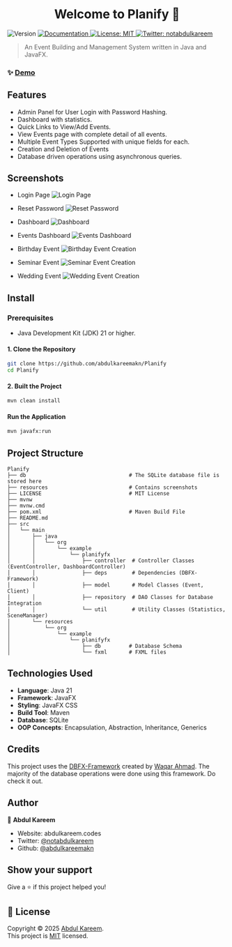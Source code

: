 <h1 align="center">Welcome to Planify 👋</h1>
<p>
  <img alt="Version" src="https://img.shields.io/badge/version-1.0.0-blue.svg?cacheSeconds=2592000" />
  <a href="URL" target="_blank">
    <img alt="Documentation" src="https://img.shields.io/badge/documentation-yes-brightgreen.svg" />
  </a>
  <a href="URL" target="_blank">
    <img alt="License: MIT" src="https://img.shields.io/badge/License-MIT-yellow.svg" />
  </a>
  <a href="https://twitter.com/notabdulkareem" target="_blank">
    <img alt="Twitter: notabdulkareem" src="https://img.shields.io/twitter/follow/notabdulkareem.svg?style=social" />
  </a>
</p>

> An Event Building and Management System written in Java and JavaFX.

### ✨ [Demo](URL)

## Features
- Admin Panel for User Login with Password Hashing.
- Dashboard with statistics. 
- Quick Links to View/Add Events.
- View Events page with complete detail of all events.
- Multiple Event Types Supported with unique fields for each.
- Creation and Deletion of Events
- Database driven operations using asynchronous queries.

## Screenshots
- Login Page
![Login Page](./resources/Login_Page.png)

- Reset Password
![Reset Password](./resources/Reset_Password.png)

- Dashboard
![Dashboard](./resources/Dashboard.png)

- Events Dashboard 
![Events Dashboard](./resources/Events.png)

- Birthday Event
![Birthday Event Creation](./resources/Birthday_Event.png)

- Seminar Event
![Seminar Event Creation](./resources/Seminar_Event.png)

- Wedding Event
![Wedding Event Creation](./resources/Wedding_Event.png)
## Install

### Prerequisites
- Java Development Kit (JDK) 21 or higher.

#### 1. Clone the Repository 
```sh
git clone https://github.com/abdulkareemakn/Planify
cd Planify
```

#### 2. Built the Project
```sh
mvn clean install
```

#### Run the Application
```sh
mvn javafx:run
```

## Project Structure

```
Planify
├── db                                 # The SQLite database file is stored here
├── resources                          # Contains screenshots
├── LICENSE                            # MIT License
├── mvnw
├── mvnw.cmd
├── pom.xml                            # Maven Build File
├── README.md
├── src
│   └── main
│       ├── java
│       │   └── org
│       │       └── example
│       │           └── planifyfx
│       │               ├── controller  # Controller Classes (EventController, DashboardController)
│       │               ├── deps        # Dependencies (DBFX-Framework)
│       │               ├── model       # Model Classes (Event, Client)
│       │               ├── repository  # DAO Classes for Database Integration
│       │               └── util        # Utility Classes (Statistics, SceneManager)
│       └── resources
│           └── org
│               └── example
│                   └── planifyfx
│                       ├── db         # Database Schema
│                       └── fxml       # FXML files

```

## Technologies Used
- **Language**: Java 21
- **Framework**: JavaFX
- **Styling**: JavaFX CSS
- **Build Tool**: Maven
- **Database**: SQLite
- **OOP Concepts**: Encapsulation, Abstraction, Inheritance, Generics

## Credits
This project uses the [DBFX-Framework](https://github.com/WaqarAhmad321/dbfx-framework) created by [Waqar Ahmad](https://github.com/WaqarAhmad321). The majority of the database operations were done using this framework. Do check it out.

## Author

👤 **Abdul Kareem**

* Website: abdulkareem.codes
* Twitter: [@notabdulkareem](https://twitter.com/notabdulkareem)
* Github: [@abdulkareemakn](https://github.com/abdulkareemakn)

## Show your support

Give a ⭐️ if this project helped you!

## 📝 License

Copyright © 2025 [Abdul Kareem](https://github.com/abdulkareemakn).<br />
This project is [MIT](https://github.com/abdulkareemakn/Planify/blob/main/LICENSE) licensed.
